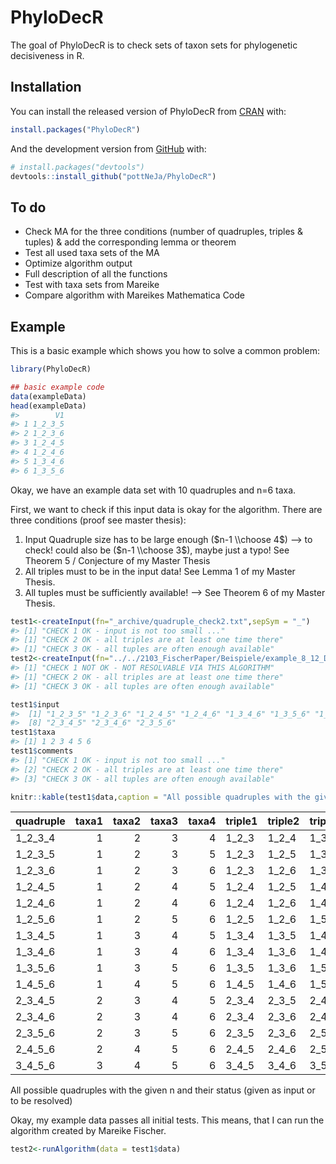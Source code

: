 
<!-- README.md is generated from README.Rmd. Please edit that file -->

# PhyloDecR

<!-- badges: start -->
<!-- badges: end -->

The goal of PhyloDecR is to check sets of taxon sets for phylogenetic
decisiveness in R.

## Installation

You can install the released version of PhyloDecR from
[CRAN](https://CRAN.R-project.org) with:

``` r
install.packages("PhyloDecR")
```

And the development version from [GitHub](https://github.com/) with:

``` r
# install.packages("devtools")
devtools::install_github("pottNeJa/PhyloDecR")
```

## To do

-   Check MA for the three conditions (number of quadruples, triples &
    tuples) & add the corresponding lemma or theorem
-   Test all used taxa sets of the MA
-   Optimize algorithm output
-   Full description of all the functions
-   Test with taxa sets from Mareike
-   Compare algorithm with Mareikes Mathematica Code

## Example

This is a basic example which shows you how to solve a common problem:

``` r
library(PhyloDecR)

## basic example code
data(exampleData)
head(exampleData)
#>        V1
#> 1 1_2_3_5
#> 2 1_2_3_6
#> 3 1_2_4_5
#> 4 1_2_4_6
#> 5 1_3_4_6
#> 6 1_3_5_6
```

Okay, we have an example data set with 10 quadruples and n=6 taxa.

First, we want to check if this input data is okay for the algorithm.
There are three conditions (proof see master thesis):

1.  Input Quadruple size has to be large enough ($n-1 \\choose 4$) –> to
    check! could also be ($n-1 \\choose 3$), maybe just a typo! See
    Theorem 5 / Conjecture of my Master Thesis
2.  All triples must to be in the input data! See Lemma 1 of my Master
    Thesis.
3.  All tuples must be sufficiently available! –> See Theorem 6 of my
    Master Thesis.

``` r
test1<-createInput(fn="_archive/quadruple_check2.txt",sepSym = "_")
#> [1] "CHECK 1 OK - input is not too small ..."
#> [1] "CHECK 2 OK - all triples are at least one time there"
#> [1] "CHECK 3 OK - all tuples are often enough available"
test2<-createInput(fn="../../2103_FischerPaper/Beispiele/example_8_12_Decisive.txt",sepSym = "_")
#> [1] "CHECK 1 NOT OK - NOT RESOLVABLE VIA THIS ALGORITHM"
#> [1] "CHECK 2 OK - all triples are at least one time there"
#> [1] "CHECK 3 OK - all tuples are often enough available"

test1$input
#>  [1] "1_2_3_5" "1_2_3_6" "1_2_4_5" "1_2_4_6" "1_3_4_6" "1_3_5_6" "1_4_5_6"
#>  [8] "2_3_4_5" "2_3_4_6" "2_3_5_6"
test1$taxa
#> [1] 1 2 3 4 5 6
test1$comments
#> [1] "CHECK 1 OK - input is not too small ..."             
#> [2] "CHECK 2 OK - all triples are at least one time there"
#> [3] "CHECK 3 OK - all tuples are often enough available"

knitr::kable(test1$data,caption = "All possible quadruples with the given n and their status (given as input or to be resolved)")
```

| quadruple | taxa1 | taxa2 | taxa3 | taxa4 | triple1 | triple2 | triple3 | triple4 | status     |
|:----------|------:|------:|------:|------:|:--------|:--------|:--------|:--------|:-----------|
| 1_2\_3_4  |     1 |     2 |     3 |     4 | 1_2\_3  | 1_2\_4  | 1_3\_4  | 2_3\_4  | unresolved |
| 1_2\_3_5  |     1 |     2 |     3 |     5 | 1_2\_3  | 1_2\_5  | 1_3\_5  | 2_3\_5  | input      |
| 1_2\_3_6  |     1 |     2 |     3 |     6 | 1_2\_3  | 1_2\_6  | 1_3\_6  | 2_3\_6  | input      |
| 1_2\_4_5  |     1 |     2 |     4 |     5 | 1_2\_4  | 1_2\_5  | 1_4\_5  | 2_4\_5  | input      |
| 1_2\_4_6  |     1 |     2 |     4 |     6 | 1_2\_4  | 1_2\_6  | 1_4\_6  | 2_4\_6  | input      |
| 1_2\_5_6  |     1 |     2 |     5 |     6 | 1_2\_5  | 1_2\_6  | 1_5\_6  | 2_5\_6  | unresolved |
| 1_3\_4_5  |     1 |     3 |     4 |     5 | 1_3\_4  | 1_3\_5  | 1_4\_5  | 3_4\_5  | unresolved |
| 1_3\_4_6  |     1 |     3 |     4 |     6 | 1_3\_4  | 1_3\_6  | 1_4\_6  | 3_4\_6  | input      |
| 1_3\_5_6  |     1 |     3 |     5 |     6 | 1_3\_5  | 1_3\_6  | 1_5\_6  | 3_5\_6  | input      |
| 1_4\_5_6  |     1 |     4 |     5 |     6 | 1_4\_5  | 1_4\_6  | 1_5\_6  | 4_5\_6  | input      |
| 2_3\_4_5  |     2 |     3 |     4 |     5 | 2_3\_4  | 2_3\_5  | 2_4\_5  | 3_4\_5  | input      |
| 2_3\_4_6  |     2 |     3 |     4 |     6 | 2_3\_4  | 2_3\_6  | 2_4\_6  | 3_4\_6  | input      |
| 2_3\_5_6  |     2 |     3 |     5 |     6 | 2_3\_5  | 2_3\_6  | 2_5\_6  | 3_5\_6  | input      |
| 2_4\_5_6  |     2 |     4 |     5 |     6 | 2_4\_5  | 2_4\_6  | 2_5\_6  | 4_5\_6  | unresolved |
| 3_4\_5_6  |     3 |     4 |     5 |     6 | 3_4\_5  | 3_4\_6  | 3_5\_6  | 4_5\_6  | unresolved |

All possible quadruples with the given n and their status (given as
input or to be resolved)

Okay, my example data passes all initial tests. This means, that I can
run the algorithm created by Mareike Fischer.

``` r
test2<-runAlgorithm(data = test1$data)
```
